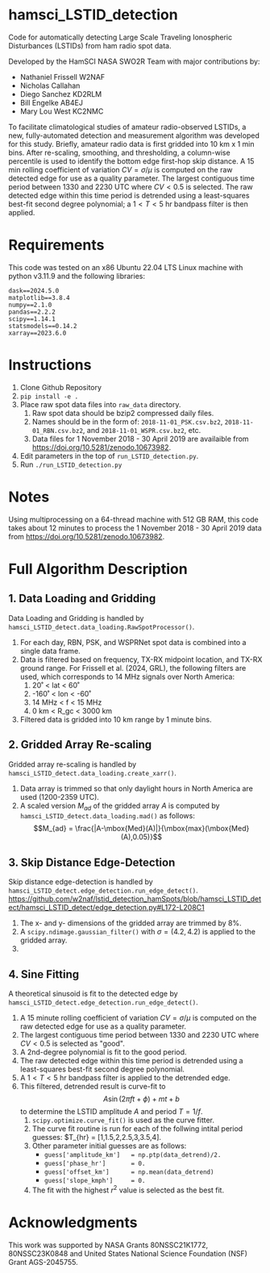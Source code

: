 # hamsci_LSTID_detection
Code for automatically detecting Large Scale Traveling Ionospheric Disturbances (LSTIDs) from ham radio spot data.

Developed by the HamSCI NASA SWO2R Team with major contributions by:
* Nathaniel Frissell W2NAF
* Nicholas Callahan
* Diego Sanchez KD2RLM
* Bill Engelke AB4EJ
* Mary Lou West KC2NMC

To facilitate climatological studies of amateur radio-observed LSTIDs, a new, fully-automated detection and measurement algorithm was developed for this study. Briefly, amateur radio data is first gridded into 10 km x 1 min bins. After re-scaling, smoothing, and thresholding, a column-wise percentile is used to identify the bottom edge first-hop skip distance. A 15 min rolling coefficient of variation $CV = \sigma/\mu$ is computed on the raw detected edge for use as a quality parameter. The largest contiguous time period between 1330 and 2230 UTC where $CV < 0.5$ is selected. The raw detected edge within this time period is detrended using a least-squares best-fit second degree polynomial; a $1 < T < 5$ hr bandpass filter is then applied.

# Requirements
This code was tested on an x86 Ubuntu 22.04 LTS Linux machine with python v3.11.9 and the following libraries:
```
dask==2024.5.0
matplotlib==3.8.4
numpy==2.1.0
pandas==2.2.2
scipy==1.14.1
statsmodels==0.14.2
xarray==2023.6.0
```

# Instructions
1. Clone Github Repository
2. `pip install -e .`
3. Place raw spot data files into `raw_data` directory.
    1. Raw spot data should be bzip2 compressed daily files.
    2. Names should be in the form of: `2018-11-01_PSK.csv.bz2`, `2018-11-01_RBN.csv.bz2`, and `2018-11-01_WSPR.csv.bz2`, etc.
    3. Data files for 1 November 2018 - 30 April 2019 are availaible from https://doi.org/10.5281/zenodo.10673982.
4. Edit parameters in the top of `run_LSTID_detection.py`.
5. Run `./run_LSTID_detection.py`

# Notes
Using multiprocessing on a 64-thread machine with 512 GB RAM, this code takes about 12 minutes to process the 1 November 2018 - 30 April 2019 data from https://doi.org/10.5281/zenodo.10673982.

# Full Algorithm Description
## 1. Data Loading and Gridding
Data Loading and Gridding is handled by `hamsci_LSTID_detect.data_loading.RawSpotProcessor()`.
1. For each day, RBN, PSK, and WSPRNet spot data is combined into a single data frame.
2. Data is filtered based on frequency, TX-RX midpoint location, and TX-RX ground range. For Frissell et al. (2024, GRL), the following filters are used, which corresponds to 14 MHz signals over North America:
    1. 20˚ < lat < 60˚
    2. -160˚ < lon < -60˚
    3. 14 MHz < f < 15 MHz
    4. 0 km < R_gc < 3000 km
3. Filtered data is gridded into 10 km range by 1 minute bins.

## 2. Gridded Array Re-scaling
Gridded array re-scaling is handled by `hamsci_LSTID_detect.data_loading.create_xarr()`.
1. Data array is trimmed so that only daylight hours in North America are used (1200-2359 UTC).
2. A scaled version $M_{ad}$ of the gridded array $A$ is computed by `hamsci_LSTID_detect.data_loading.mad()` as follows:
$$M_{ad} = \frac{|A-\mbox{Med}(A)|}{\mbox{max}(\mbox{Med}(A),0.05)}$$

## 3. Skip Distance Edge-Detection
Skip distance edge-detection is handled by `hamsci_LSTID_detect.edge_detection.run_edge_detect()`.
https://github.com/w2naf/lstid_detection_hamSpots/blob/hamsci_LSTID_detect/hamsci_LSTID_detect/edge_detection.py#L172-L208C1
1. The x- and y- dimensions of the gridded array are trimmed by 8%.
2. A `scipy.ndimage.gaussian_filter()` with $\sigma=(4.2, 4.2)$ is applied to the gridded array.
3.  

## 4. Sine Fitting
A theoretical sinusoid is fit to the detected edge by `hamsci_LSTID_detect.edge_detection.run_edge_detect()`.
1. A 15 minute rolling coefficient of variation $CV = \sigma/\mu$ is computed on the raw detected edge for use as a quality parameter.
2. The largest contiguous time period between 1330 and 2230 UTC where $CV < 0.5$ is selected as "good".
3. A 2nd-degree polynomial is fit to the good period.
4. The raw detected edge within this time period is detrended using a least-squares best-fit second degree polynomial.
5. A $1 < T < 5$ hr bandpass filter is applied to the detrended edge.
6. This filtered, detrended result is curve-fit to $$A\sin(2\pi ft+\phi) + mt +b$$ to determine the LSTID amplitude $A$ and period $T=1/f$.
     1. `scipy.optimize.curve_fit()` is used as the curve fitter.
     2. The curve fit routine is run for each of the follwing intital period guesses: $T_{hr} = [1,1.5,2,2.5,3,3.5,4].
     3. Other parameter initial guesses are as follows:
        - `guess['amplitude_km']   = np.ptp(data_detrend)/2.`
        - `guess['phase_hr']       = 0.`
        - `guess['offset_km']      = np.mean(data_detrend)`
        - `guess['slope_kmph']     = 0.`
     4. The fit with the highest $r^2$ value is selected as the best fit.
  
# Acknowledgments
This work was supported by NASA Grants 80NSSC21K1772, 80NSSC23K0848 and United States National Science Foundation (NSF) Grant AGS-2045755.
